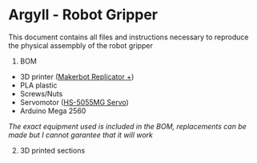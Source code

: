 # Argyll - Robot Gripper
This document contains all files and instructions necessary to reproduce the physical assempbly of the robot gripper

1. BOM
  - 3D printer ([Makerbot Replicator +](https://www.makerbot.com/3d-printers/replicator/))
  - PLA plastic
  - Screws/Nuts
  - Servomotor ([HS-5055MG Servo](https://www.servocity.com/hs-5055mg-servo))
  - Arduino Mega 2560
  
  *The exact equipment used is included in the BOM, replacements can be made but I cannot garantee that it will work*
  
2. 3D printed sections
  

